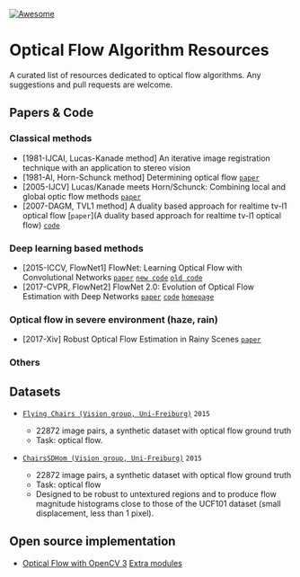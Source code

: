 [![Awesome](https://cdn.rawgit.com/sindresorhus/awesome/d7305f38d29fed78fa85652e3a63e154dd8e8829/media/badge.svg)](https://github.com/sindresorhus/awesome)

# Optical Flow Algorithm Resources
A curated list of resources dedicated to optical flow algorithms. Any suggestions and pull requests are welcome.

## Papers & Code

### Classical methods
- [1981-IJCAI, Lucas-Kanade method] An iterative image registration technique with an application to stereo vision
- [1981-AI, Horn-Schunck method] Determining optical flow [`paper`](http://citeseerx.ist.psu.edu/viewdoc/download?doi=10.1.1.66.562&rep=rep1&type=pdf)
- [2005-IJCV] Lucas/Kanade meets Horn/Schunck: Combining local and global optic flow methods [`paper`](http://www.mia.uni-saarland.de/Publications/bruhn-ijcv05c.pdf)
- [2007-DAGM, TVL1 method] A duality based approach for realtime tv-l1 optical flow [`paper`](A duality based approach for realtime tv-l1 optical flow) [`code`](https://docs.opencv.org/master/d6/d39/classcv_1_1cuda_1_1OpticalFlowDual__TVL1.html)

### Deep learning based methods
- [2015-ICCV, FlowNet1] FlowNet: Learning Optical Flow with Convolutional Networks [`paper`](https://arxiv.org/abs/1504.06852) [`new code`](https://github.com/liruoteng/FlowNet)  [`old code`](https://lmb.informatik.uni-freiburg.de/resources/software.php)
- [2017-CVPR, FlowNet2] FlowNet 2.0: Evolution of Optical Flow Estimation with Deep Networks [`paper`](https://arxiv.org/abs/1612.01925) [`code`](https://github.com/lmb-freiburg/flownet2) [`homepage`](https://lmb.informatik.uni-freiburg.de/Publications/2017/IMKDB17/)

### Optical flow in severe environment (haze, rain)
- [2017-Xiv] Robust Optical Flow Estimation in Rainy Scenes [`paper`](https://arxiv.org/pdf/1704.05239.pdf)

### Others


## Datasets
- [`Flying Chairs (Vision group, Uni-Freiburg)`](https://lmb.informatik.uni-freiburg.de/resources/datasets/FlyingChairs.en.html) `2015`
  - 22872 image pairs, a synthetic dataset with optical flow ground truth
  - Task: optical flow.

- [`ChairsSDHom (Vision group, Uni-Freiburg)`](https://lmb.informatik.uni-freiburg.de/resources/datasets/FlyingChairs.en.html) `2015`
  - 22872 image pairs, a synthetic dataset with optical flow ground truth
  - Task: optical flow
  - Designed to be robust to untextured regions and to produce flow magnitude histograms close to those of the UCF101 dataset (small displacement, less than 1 pixel).

## Open source implementation
- [Optical Flow with OpenCV 3](https://docs.opencv.org/master/d7/d3f/group__cudaoptflow.html) [Extra modules](https://docs.opencv.org/master/d2/d84/group__optflow.html)
